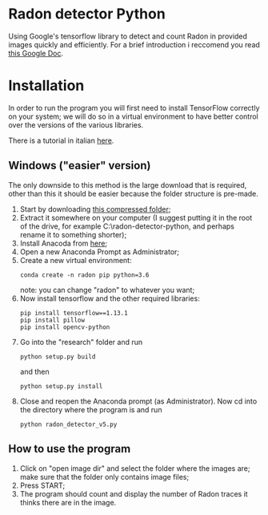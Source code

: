 # Radon detector Python
 Using Google's tensorflow library to detect and count Radon in provided images quickly and efficiently. For a brief introduction i reccomend you read [this Google Doc](https://docs.google.com/document/d/17juSBhaiAiygBygc_O9VRmdZct-5RxTr5DOl4vL7SNY/edit?usp=sharing).

# Installation
In order to run the program you will first need to install TensorFlow correctly on your system; we will do so in a virtual environment to have better control over the versions of the various libraries.

There is a tutorial in italian [here]().

## Windows ("easier" version)
The only downside to this method is the large download that is required, other than this it should be easier because the folder structure is pre-made.
1) Start by downloading [this compressed folder](https://drive.google.com/open?id=1ba9smJ6EyU7Ho2CajvDAVb4LB5ki_an7);
2) Extract it somewhere on your computer (I suggest putting it in the root of the drive, for example C:\radon-detector-python, and perhaps rename it to something shorter);
3) Install Anacoda from [here](https://anaconda.org/);
4) Open a new Anaconda Prompt as Administrator; 
5) Create a new virtual environment:
    ```
    conda create -n radon pip python=3.6
    ```
    note: you can change "radon" to whatever you want;
6) Now install tensorflow and the other required libraries:
    ```
    pip install tensorflow==1.13.1
    pip install pillow
    pip install opencv-python
    ```
7) Go into the "research" folder and run
    ```
    python setup.py build
    ```
    and then
    ```
    python setup.py install
    ```
8) Close and reopen the Anaconda prompt (as Administrator). Now cd into the directory where the program is and run
    ```
    python radon_detector_v5.py
    ```

## How to use the program
1) Click on "open image dir" and select the folder where the images are; make sure that the folder only contains image files;
2) Press START;
3) The program should count and display the number of Radon traces it thinks there are in the image.


